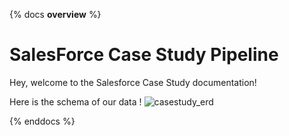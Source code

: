 
{% docs __overview__ %}
# SalesForce Case Study Pipeline

Hey, welcome to the Salesforce Case Study documentation!

Here is the schema of our data !
![casestudy_erd](https://dbt-airbnb-schema.s3.ap-southeast-2.amazonaws.com/casestudy_erd.jpg)



{% enddocs %}